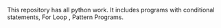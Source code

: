 This repository has all python work. It includes programs with conditional statements, For Loop , Pattern Programs.
